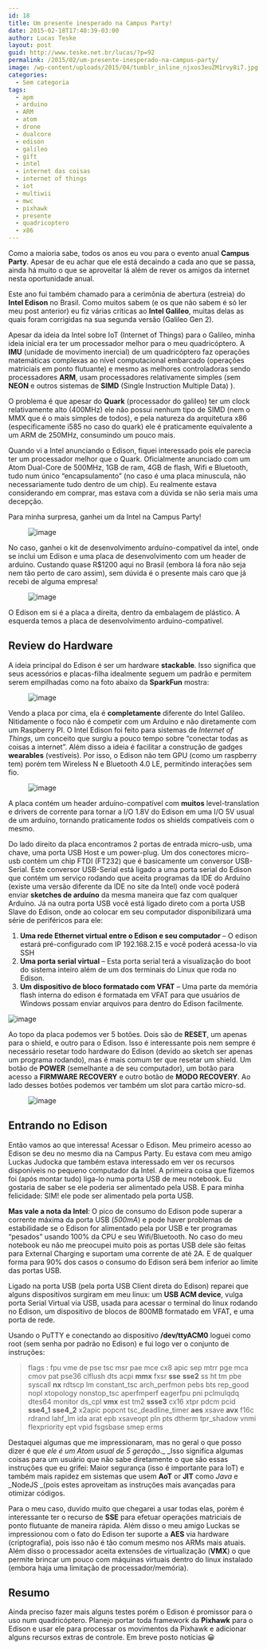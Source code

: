 ```yaml
---
id: 18
title: Um presente inesperado na Campus Party!
date: 2015-02-18T17:40:39-03:00
author: Lucas Teske
layout: post
guid: http://www.teske.net.br/lucas/?p=92
permalink: /2015/02/um-presente-inesperado-na-campus-party/
image: /wp-content/uploads/2015/04/tumblr_inline_njxos3euZM1rvy8i7.jpg
categories:
  - Sem categoria
tags:
  - apm
  - arduino
  - ARM
  - atom
  - drone
  - dualcore
  - edison
  - galileo
  - gift
  - intel
  - internet das coisas
  - internet of things
  - iot
  - multiwii
  - mwc
  - pixhawk
  - presente
  - quadricoptero
  - x86
---
```

Como a maioria sabe, todos os anos eu vou para o evento anual **Campus Party**. Apesar de eu achar que ele está decaindo a cada ano que se passa, ainda há muito o que se aproveitar lá além de rever os amigos da internet nesta oportunidade anual.

Este ano fui também chamado para a cerimônia de abertura (estreia) do **Intel Edison** no Brasil. Como muitos sabem (e os que não sabem é só ler meu post anterior) eu fiz várias críticas ao **Intel Galileo**, muitas delas as quais foram corrigidas na sua segunda versão (Galileo Gen 2).

Apesar da ideia da Intel sobre IoT (Internet of Things) para o Galileo, minha ideia inicial era ter um processador melhor para o meu quadricóptero. A **IMU** (unidade de movimento inercial) de um quadricóptero faz operações matemáticas complexas ao nível computacional embarcado (operações matriciais em ponto flutuante) e mesmo as melhores controladoras sendo processadores **ARM**, usam processadores relativamente simples (sem **NEON** e outros sistemas de **SIMD** (Single Instruction Multiple Data) ).

<!--more-->

O problema é que apesar do **Quark** (processador do galileo) ter um clock relativamente alto (400MHz) ele não possui nenhum tipo de SIMD (nem o MMX que é o mais simples de todos), e pela natureza da arquitetura x86 (especificamente i585 no caso do quark) ele é praticamente equivalente a um ARM de 250MHz, consumindo um pouco mais.

Quando vi a Intel anunciando o Edison, fiquei interessado pois ele parecia ter um processador melhor que o Quark. Oficialmente anunciado com um Atom Dual-Core de 500MHz, 1GB de ram, 4GB de flash, Wifi e Bluetooth, tudo num único &#8220;encapsulamento&#8221; (no caso é uma placa minuscula, não necessariamente tudo dentro de um chip). Eu realmente estava considerando em comprar, mas estava com a dúvida se não seria mais uma decepção.

Para minha surpresa, ganhei um da Intel na Campus Party!<figure>

![image](https://31.media.tumblr.com/9f4837d6d4215d9058669a67a329091b/tumblr_inline_njxos3euZM1rvy8i7.jpg) </figure> 

No caso, ganhei o kit de desenvolvimento arduíno-compatível da intel, onde se inclui um Edison e uma placa de desenvolvimento com um header de arduino. Custando quase R$1200 aqui no Brasil (embora lá fora não seja nem tão perto de caro assim), sem dúvida é o presente mais caro que já recebi de alguma empresa!<figure>

![image](https://31.media.tumblr.com/17df3e0211c39886ef916d652db7b18d/tumblr_inline_njxpiymhQX1rvy8i7.jpg) </figure> 

O Edison em si é a placa a direita, dentro da embalagem de plástico. A esquerda temos a placa de desenvolvimento arduino-compativel.

## Review do Hardware

A ideia principal do Edison é ser um hardware **stackable**. Isso significa que seus acessórios e placas-filha idealmente seguem um padrão e permitem serem empilhadas como na foto abaixo da **SparkFun** mostra:<figure>

![image](https://31.media.tumblr.com/43db77adb12a9d8ec307f2eef6e92fc8/tumblr_inline_njxpnwLIMn1rvy8i7.jpg) </figure> 

Vendo a placa por cima, ela é **completamente** diferente do Intel Galileo. Nitidamente o foco não é competir com um Arduíno e não diretamente com um Raspberry PI. O Intel Edison foi feito para sistemas de _Internet of Things_, um conceito que surgiu a pouco tempo sobre &#8220;conectar todas as coisas a internet&#8221;. Além disso a ideia é facilitar a construção de gadges **wearables** (vestíveis). Por isso, o Edison não tem GPU (como um raspberry tem) porém tem Wireless N e Bluetooth 4.0 LE, permitindo interações sem fio.<figure>

![image](https://31.media.tumblr.com/c9c212165ede6e502d6fd5b8285a2326/tumblr_inline_njxpthBQqj1rvy8i7.jpg) </figure> 

A placa contém um header arduíno-compatível com **muitos** level-translation e drivers de corrente para tornar a I/O 1.8V do Edison em uma I/O 5V usual de um arduíno, tornando praticamente _todos_ os shields compatíveis com o mesmo.

Do lado direito da placa encontramos 2 portas de entrada micro-usb, uma chave, uma porta USB Host e um power-plug. Um dos conectores micro-usb contém um chip FTDI (FT232) que é basicamente um conversor USB-Serial. Este conversor USB-Serial está ligado a uma porta serial do Edison que contém um serviço rodando que aceita programas da IDE do Arduíno (existe uma versão diferente da IDE no site da Intel) onde você poderá enviar **sketches de arduíno** da mesma maneira que faz com qualquer Arduíno. Já na outra porta USB você está ligado direto com a porta USB Slave do Edison, onde ao colocar em seu computador disponibilizará uma série de periféricos para ele:

  1. **Uma rede Ethernet virtual entre o Edison e seu computador** &#8211; O edison estará pré-configurado com IP 192.168.2.15 e você poderá acessa-lo via SSH
  2. **Uma porta serial virtual** &#8211; Esta porta serial terá a visualização do boot do sistema inteiro além de um dos terminais do Linux que roda no Edison.
  3. **Um dispositivo de bloco formatado com VFAT** &#8211; Uma parte da memória flash interna do edison é formatada em VFAT para que usuários de Windows possam enviar arquivos para dentro do Edison facilmente.<figure>

![image](https://31.media.tumblr.com/3decc004689b74bc6194078074984455/tumblr_inline_njxq8eTFKn1rvy8i7.jpg) </figure> 

Ao topo da placa podemos ver 5 botões. Dois são de **RESET**, um apenas para o shield, e outro para o Edison. Isso é interessante pois nem sempre é necessário resetar todo hardware do Edison (devido ao sketch ser apenas um programa rodando), mas é mais comum ter que resetar um shield. Um botão de **POWER** (semelhante a de seu computador), um botão para acesso a **FIRMWARE RECOVERY** e outro botão de **MODO RECOVERY**. Ao lado desses botões podemos ver também um slot para cartão micro-sd.<figure>

![image](https://31.media.tumblr.com/56f78dd63d83c27993b5700e0ca45c32/tumblr_inline_njxqg4YgPR1rvy8i7.jpg) </figure> 

## Entrando no Edison

Então vamos ao que interessa! Acessar o Edison. Meu primeiro acesso ao Edison se deu no mesmo dia na Campus Party. Eu estava com meu amigo Luckas Judocka que também estava interessado em ver os recursos disponíveis no pequeno computador da Intel. A primeira coisa que fizemos foi (após montar tudo) liga-lo numa porta USB de meu notebook. Eu gostaria de saber se ele poderia ser alimentado pela USB. E para minha felicidade: SIM! ele pode ser alimentado pela porta USB.

**Mas vale a nota da Intel**: O pico de consumo do Edison pode superar a corrente máxima da porta USB (_500mA_) e pode haver problemas de estabilidade se o Edison for alimentado pela por USB e ter programas &#8220;pesados&#8221; usando 100% da CPU e seu Wifi/Bluetooth. No caso do meu notebook eu não me preocupei muito pois as portas USB dele são feitas para External Charging e suportam uma corrente de até 2A. E de qualquer forma para 90% dos casos o consumo do Edison será bem inferior ao limite das portas USB.

Ligado na porta USB (pela porta USB Client direta do Edison) reparei que alguns dispositivos surgiram em meu linux: um **USB ACM device**, vulga porta Serial Virtual via USB, usada para acessar o terminal do linux rodando no Edison, um dispositivo de blocos de 800MB formatado em VFAT, e uma porta de rede.

Usando o PuTTY e conectando ao dispositivo **/dev/ttyACM0** loguei como root (sem senha por padrão no Edison) e fui logo ver o conjunto de instruções:

> flags : fpu vme de pse tsc msr pae mce cx8 apic sep mtrr pge mca cmov pat pse36 clflush dts acpi **mmx** fxsr **sse** **sse2** ss ht tm pbe syscall **nx** rdtscp lm constant\_tsc arch\_perfmon pebs bts rep\_good nopl xtopology nonstop\_tsc aperfmperf eagerfpu pni pclmulqdq dtes64 monitor ds_cpl **vmx** est tm2 **ssse3** cx16 xtpr pdcm pcid **sse4_1** **sse4_2** x2apic popcnt tsc\_deadline\_timer **aes** xsave **avx** f16c rdrand lahf\_lm ida arat epb xsaveopt pln pts dtherm tpr\_shadow vnmi flexpriority ept vpid fsgsbase smep erms

Destaquei algumas que me impressionaram, mas no geral o que posso dizer é que _ele é um Atom usual de 5 geração_._ _Isso significa algumas coisas para um usuário que não sabe diretamente o que são essas instruções que eu grifei: Maior segurança (isso é importante para IoT) e também mais rapidez em sistemas que usem **AoT** or **JIT** como _Java_ e _NodeJS _(pois estes aproveitam as instruções mais avançadas para otimizar códigos.

Para o meu caso, duvido muito que chegarei a usar todas elas, porém é interessante ter o recurso de **SSE** para efetuar operações matriciais de ponto flutuante de maneira rápida. Além disso o meu amigo Luckas se impressionou com o fato do Edison ter suporte a **AES** via hardware (criptografia), pois isso não é tão comum mesmo nos ARMs mais atuais. Além disso o processador aceita extensões de virtualização (**VMX**) o que permite brincar um pouco com máquinas virtuais dentro do linux instalado (embora haja uma limitação de processador/memória).

## Resumo

Ainda preciso fazer mais alguns testes porém o Edison é promissor para o uso num quadricóptero. Planejo portar toda framework da **Pixhawk** para o Edison e usar ele para processar os movimentos da Pixhawk e adicionar alguns recursos extras de controle. Em breve posto notícias 😀
